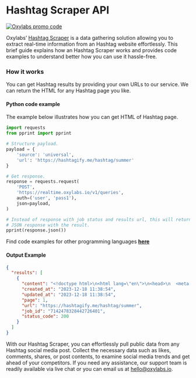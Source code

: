 # Hashtag Scraper API

[![Oxylabs promo code](https://user-images.githubusercontent.com/129506779/250792357-8289e25e-9c36-4dc0-a5e2-2706db797bb5.png)](https://oxylabs.go2cloud.org/aff_c?offer_id=7&aff_id=877&url_id=112)

Oxylabs’ [Hashtag Scraper](https://oxylabs.io/products/scraper-api/web/hashtag-scraper?utm_source=github&utm_medium=repositories&utm_campaign=product) is a data gathering solution allowing you to extract real-time information from an Hashtag website effortlessly. This brief guide explains how an Hashtag Scraper works and provides code examples to understand better how you can use it hassle-free.

### How it works

You can get Hashtag results by providing your own URLs to our service. We can return the HTML for any Hashtag page you like.

#### Python code example

The example below illustrates how you can get HTML of Hashtag page.

```python
import requests
from pprint import pprint

# Structure payload.
payload = {
    'source': 'universal',
    'url': 'https://hashtagify.me/hashtag/summer'
}

# Get response.
response = requests.request(
    'POST',
    'https://realtime.oxylabs.io/v1/queries',
    auth=('user', 'pass1'),
    json=payload,
)

# Instead of response with job status and results url, this will return the
# JSON response with the result.
pprint(response.json())
```
Find code examples for other programming languages [**here**](https://github.com/oxylabs/hashtag-scraper/tree/main/code%20examples)

#### Output Example
```json
{
  "results": [
    {
      "content": "<!doctype html>\n<html lang=\"en\">\n<head>\n  <meta charset=\"UTF-8\">\n  <meta name=\"viewport\" content=\"wi ... </html>",
      "created_at": "2023-12-18 11:38:54",
      "updated_at": "2023-12-18 11:38:54",
      "page": 1,
      "url": "https://hashtagify.me/hashtag/summer",
      "job_id": "7142478328442726401",
      "status_code": 200
    }
  ]
}
```
With our Hashtag Scraper, you can effortlessly pull public data from any Hashtag social media post. Collect the necessary data such as likes, comments, shares, or post contents, to examine social media trends and get ahead of your competitors. If you need any assistance, our support team is readily available via live chat or you can email us at hello@oxylabs.io.